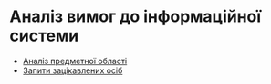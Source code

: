 # Аналіз вимог до інформаційної системи

* [Аналіз предметної області]()
* [Запити зацікавлених осіб]()
